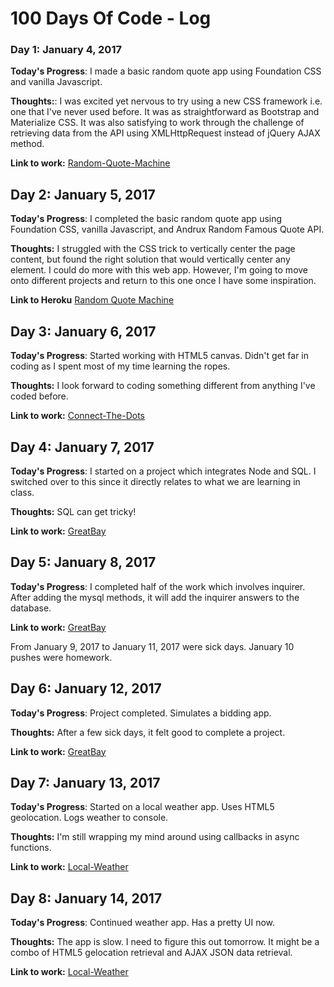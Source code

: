 # 100 Days Of Code - Log

### Day 1: January 4, 2017 

**Today's Progress**: I made a basic random quote app using Foundation CSS and vanilla Javascript.

**Thoughts:**: I was excited yet nervous to try using a new CSS framework i.e. one that I've never used before. It was as straightforward as Bootstrap and Materialize CSS. It was also satisfying to work through the challenge of retrieving data from the API using XMLHttpRequest instead of jQuery AJAX method.

**Link to work:** [Random-Quote-Machine](https://github.com/aishaprograms/Random-Quote-Machine)

## Day 2: January 5, 2017
**Today's Progress**: I completed the basic random quote app using Foundation CSS, vanilla Javascript, and Andrux Random Famous Quote API.

**Thoughts:** I struggled with the CSS trick to vertically center the page content, but found the right solution that would vertically center any element. I could do more with this web app. However, I'm going to move onto different projects and return to this one once I have some inspiration. 

**Link to Heroku** [Random Quote Machine](https://powerful-bayou-60246.herokuapp.com/)

## Day 3: January 6, 2017
**Today's Progress**: Started working with HTML5 canvas. Didn't get far in coding as I spent most of my time learning the ropes.

**Thoughts:** I look forward to coding something different from anything I've coded before. 

**Link to work:** [Connect-The-Dots](https://github.com/aishaprograms/Connect-The-Dots)

## Day 4: January 7, 2017
**Today's Progress**: I started on a project which integrates Node and SQL. I switched over to this since it directly relates to what we are learning in class.

**Thoughts:** SQL can get tricky!

**Link to work:** [GreatBay](https://github.com/aishaprograms/GreatBay)

## Day 5: January 8, 2017
**Today's Progress**: I completed half of the work which involves inquirer. After adding the mysql methods, it will add the inquirer answers to the database.

**Link to work:** [GreatBay](https://github.com/aishaprograms/GreatBay)

From January 9, 2017 to January 11, 2017 were sick days. January 10 pushes were homework.

## Day 6: January 12, 2017
**Today's Progress**: Project completed. Simulates a bidding app.

**Thoughts:** After a few sick days, it felt good to complete a project.

**Link to work:** [GreatBay](https://github.com/aishaprograms/GreatBay)

## Day 7: January 13, 2017
**Today's Progress**: Started on a local weather app. Uses HTML5 geolocation. Logs weather to console.

**Thoughts:** I'm still wrapping my mind around using callbacks in async functions.

**Link to work:** [Local-Weather](https://github.com/aishaprograms/Local-Weather)

## Day 8: January 14, 2017
**Today's Progress**: Continued weather app. Has a pretty UI now.

**Thoughts:** The app is slow. I need to figure this out tomorrow. It might be a combo of HTML5 gelocation retrieval and AJAX JSON data retrieval.

**Link to work:** [Local-Weather](https://github.com/aishaprograms/Local-Weather)
